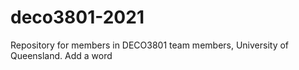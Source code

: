 # deco3801-2021
Repository for members in DECO3801 team members, University of Queensland.
Add a word
